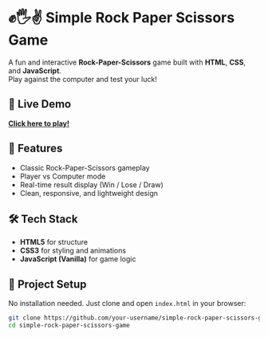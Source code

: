 # ✊🖐✌ Simple Rock Paper Scissors Game

A fun and interactive **Rock-Paper-Scissors** game built with **HTML**, **CSS**, and **JavaScript**.  
Play against the computer and test your luck!

## 🚀 Live Demo
[**Click here to play!**](https://simple-rocks-papers-scissors-game.netlify.app/)

## 📌 Features
- Classic Rock-Paper-Scissors gameplay  
- Player vs Computer mode  
- Real-time result display (Win / Lose / Draw)  
- Clean, responsive, and lightweight design  

## 🛠️ Tech Stack
- **HTML5** for structure  
- **CSS3** for styling and animations  
- **JavaScript (Vanilla)** for game logic  

## 📂 Project Setup
No installation needed. Just clone and open `index.html` in your browser:
```bash
git clone https://github.com/your-username/simple-rock-paper-scissors-game.git
cd simple-rock-paper-scissors-game

